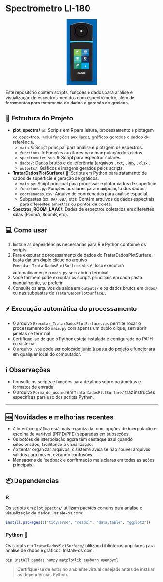 # Spectrometro LI-180
<div align="center">
  <a href="https://www.licor.com/products/light/spectrometer">
    <img src="images/li180.png" alt="200" width="100"/>
  </a>
</div>


Este repositório contém scripts, funções e dados para análise e visualização de espectros medidos com espectrômetro, além de ferramentas para tratamento de dados e geração de gráficos.

## 📁 Estrutura do Projeto

- **plot_spectra/** 📊: Scripts em R para leitura, processamento e plotagem de espectros. Inclui funções auxiliares, gráficos gerados e dados de referência.
  - `main.R`: Script principal para análise e plotagem de espectros.
  - `functions.R`: Funções auxiliares para manipulação dos dados.
  - `spectrometer_sun.R`: Script para espectros solares.
  - `dados/`: Dados brutos e de referência (arquivos `.txt`, `.RDS`, `.xlsx`).
  - `outputs/`: Gráficos e imagens gerados pelos scripts.
- **TratarDadosPlotSurface/** 🐍: Scripts em Python para tratamento de dados de superfície e geração de gráficos.
  - `main.py`: Script principal para processar e plotar dados de superfície.
  - `functions.py`: Funções auxiliares para manipulação dos dados.
  - `coordenadas.csv`: Arquivo de coordenadas para análise espacial.
  - Subpastas (ex: `0A/`, `0B/`, etc): Contêm arquivos de dados espectrais para diferentes amostras ou pontos de coleta.
- **Spectros_ROOM_LAAC/**: Dados de espectros coletados em diferentes salas (RoomA, RoomB, etc).

## 💻 Como usar

1. Instale as dependências necessárias para R e Python conforme os scripts.
2. Para executar o processamento de dados do TratarDadosPlotSurface, basta dar um duplo clique no arquivo `Executar_TratarDadosPlotSurface.vbs` ⚡. Isso executará automaticamente o `main.py` sem abrir o terminal.
3. Você também pode executar os scripts principais em cada pasta manualmente, se preferir.
4. Consulte os arquivos de saída em `outputs/` e os dados brutos em `dados/` ou nas subpastas de `TratarDadosPlotSurface/`.

## ⚡ Execução automática do processamento

- O arquivo `Executar_TratarDadosPlotSurface.vbs` permite rodar o processamento do `main.py` com apenas um duplo clique, sem abrir janelas de terminal.
- Certifique-se de que o Python esteja instalado e configurado no PATH do sistema.
- O arquivo `.vbs` pode ser colocado junto à pasta do projeto e funcionará em qualquer local do computador.

## ℹ️ Observações

- Consulte os scripts e funções para detalhes sobre parâmetros e formatos de entrada.
- O arquivo `Forma_de_uso.md` em `TratarDadosPlotSurface/` traz instruções específicas para uso dos scripts Python.
****
## 🆕 Novidades e melhorias recentes

- A interface gráfica está mais organizada, com opções de interpolação e escolha de variável (PPFD/PFD) separadas em subseções.
- Os botões de interpolação agora têm destaque azul quando selecionados, facilitando a visualização.
- Ao tentar organizar arquivos, o sistema avisa se não houver arquivos válidos para mover, evitando confusões.
- Mensagens de feedback e confirmação mais claras em todas as ações principais.

## 📦 Dependências

### R

Os scripts em `plot_spectra/` utilizam pacotes comuns para análise e visualização de dados. Instale-os com:

```r
install.packages(c("tidyverse", "readxl", "data.table", "ggplot2"))
```

### Python 🐍

Os scripts em `TratarDadosPlotSurface/` utilizam bibliotecas populares para análise de dados e gráficos. Instale-os com:

```bash
pip install pandas numpy matplotlib seaborn openpyxl
```

> Certifique-se de estar no ambiente virtual desejado antes de instalar as dependências Python.